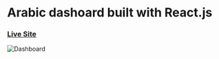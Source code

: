 # Arabic dashoard built with React.js
### [Live Site](dashboard-ar.vercel.app)

![Dashboard](https://i.ibb.co/ZYYbcs8/image.png)
